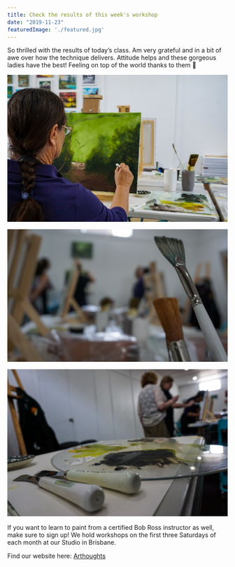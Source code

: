 ```yaml
---
title: Check the results of this week's workshop
date: "2019-11-23"
featuredImage: './featured.jpg'
---
```


So thrilled with the results of today’s class. Am very grateful and in a bit of awe over how the technique delivers. Attitude helps and these gorgeous ladies have the best!
Feeling on top of the world thanks to them 💜

<!-- end -->

![1](./1.jpg)

![2](./2.jpg)

![3](./3.jpg)

If you want to learn to paint from a certified Bob Ross instructor as well, make sure to sign up! We hold workshops on the first three Saturdays of each month at our Studio in Brisbane.

Find our website here: [Arthoughts](https://arthoughts.com)